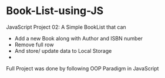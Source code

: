 # Book-List-using-JS
 JavaScript Project 02: A Simple BookList that can
- Add a new Book along with Author and ISBN number
- Remove full row
- And store/ update data to Local Storage
- 
Full Project was done by following OOP Paradigm in JavaScript

